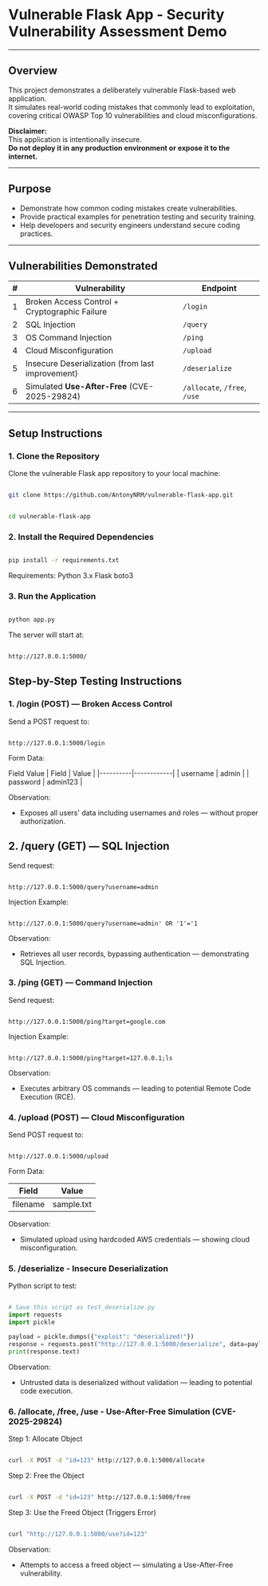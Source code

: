 # Vulnerable Flask App - Security Vulnerability Assessment Demo

---

## Overview

This project demonstrates a deliberately vulnerable Flask-based web application.  
It simulates real-world coding mistakes that commonly lead to exploitation, covering critical OWASP Top 10 vulnerabilities and cloud misconfigurations.

**Disclaimer:**  
This application is intentionally insecure.  
**Do not deploy it in any production environment or expose it to the internet.**

---

## Purpose

- Demonstrate how common coding mistakes create vulnerabilities.
- Provide practical examples for penetration testing and security training.
- Help developers and security engineers understand secure coding practices.

---

## Vulnerabilities Demonstrated

| # | Vulnerability | Endpoint |
|---|---------------|----------|
| 1 | Broken Access Control + Cryptographic Failure | `/login` |
| 2 | SQL Injection | `/query` |
| 3 | OS Command Injection | `/ping` |
| 4 | Cloud Misconfiguration | `/upload` |
| 5 | Insecure Deserialization (from last improvement) | `/deserialize` |
| 6 | Simulated **Use-After-Free** (CVE-2025-29824) | `/allocate`, `/free`, `/use` |

---
## Setup Instructions

### 1. Clone the Repository

Clone the vulnerable Flask app repository to your local machine:

```bash

git clone https://github.com/AntonyNRM/vulnerable-flask-app.git
```
```bash

cd vulnerable-flask-app
```

### 2. Install the Required Dependencies

```bash

pip install -r requirements.txt 
```
Requirements:
Python 3.x
Flask
boto3

### 3. Run the Application

```bash

python app.py
```
The server will start at:
```bash

http://127.0.0.1:5000/
```

## Step-by-Step Testing Instructions

### 1. /login (POST) — Broken Access Control
Send a POST request to:

```http

http://127.0.0.1:5000/login
```
Form Data:

Field	Value
| Field    | Value      |
|----------|------------|
| username | admin      |
| password | admin123   |

Observation:
- Exposes all users' data including usernames and roles — without proper authorization.

## 2. /query (GET) — SQL Injection
Send request:

```http

http://127.0.0.1:5000/query?username=admin

```
Injection Example:

```http

http://127.0.0.1:5000/query?username=admin' OR '1'='1
```
Observation:
- Retrieves all user records, bypassing authentication — demonstrating SQL Injection.

### 3. /ping (GET) — Command Injection
Send request:

```http

http://127.0.0.1:5000/ping?target=google.com
```

Injection Example:

```http

http://127.0.0.1:5000/ping?target=127.0.0.1;ls
```

Observation:
- Executes arbitrary OS commands — leading to potential Remote Code Execution (RCE).

### 4. /upload (POST) — Cloud Misconfiguration
Send POST request to:

```http

http://127.0.0.1:5000/upload
```
Form Data:

| Field    | Value        |
|----------|--------------|
| filename | sample.txt   |

Observation:
- Simulated upload using hardcoded AWS credentials — showing cloud misconfiguration.

### 5. /deserialize - Insecure Deserialization
Python script to test:

```python

# Save this script as test_deserialize.py
import requests
import pickle

payload = pickle.dumps({"exploit": "deserialized!"})
response = requests.post("http://127.0.0.1:5000/deserialize", data=payload)
print(response.text)
```
Observation:
- Untrusted data is deserialized without validation — leading to potential code execution.

### 6. /allocate, /free, /use - Use-After-Free Simulation (CVE-2025-29824)
Step 1: Allocate Object

```bash

curl -X POST -d "id=123" http://127.0.0.1:5000/allocate
```
Step 2: Free the Object

```bash

curl -X POST -d "id=123" http://127.0.0.1:5000/free
```
Step 3: Use the Freed Object (Triggers Error)

```bash

curl "http://127.0.0.1:5000/use?id=123"
```
Observation:
- Attempts to access a freed object — simulating a Use-After-Free vulnerability.

